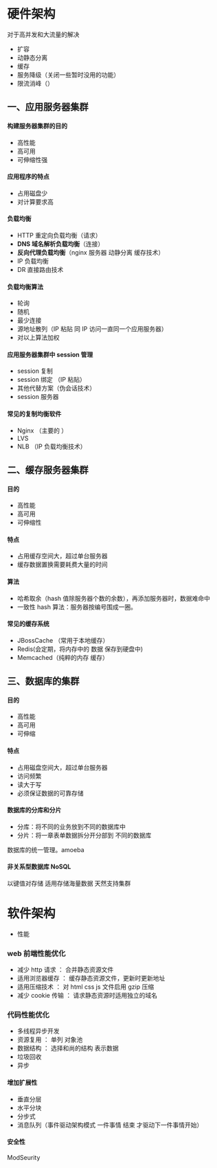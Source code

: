 # 硬件架构

对于高并发和大流量的解决

- 扩容
- 动静态分离
- 缓存
- 服务降级（关闭一些暂时没用的功能）
- 限流消峰（）

## 一、应用服务器集群

#### 构建服务器集群的目的

- 高性能
- 高可用
- 可伸缩性强

#### 应用程序的特点

- 占用磁盘少
- 对计算要求高

#### 负载均衡

- HTTP 重定向负载均衡（请求）
- **DNS 域名解析负载均衡**（连接）
- **反向代理负载均衡**（nginx 服务器 动静分离 缓存技术）
- IP 负载均衡
- DR 直接路由技术

#### 负载均衡算法

- 轮询
- 随机
- 最少连接
- 源地址散列（IP 粘贴 同 IP 访问一直同一个应用服务器）
- 对以上算法加权

#### 应用服务器集群中 session 管理

- session 复制
- session 绑定 （IP 粘贴）
- 其他代替方案（伪会话技术）
- session 服务器

#### 常见的复制均衡软件

- Nginx （主要的 ）
- LVS
- NLB （IP 负载均衡技术）

## 二、缓存服务器集群

#### 目的

- 高性能
- 高可用
- 可伸缩性

#### 特点

- 占用缓存空间大，超过单台服务器
- 缓存数据置换需要耗费大量的时间

#### 算法

- 哈希取余（hash 值除服务器个数的余数），再添加服务器时，数据难命中
- 一致性 hash 算法：服务器按编号围成一圈。

#### 常见的缓存系统

- JBossCache （常用于本地缓存）
- Redis(会定期，将内存中的 数据 保存到硬盘中)
- Memcached（纯粹的内存 缓存）

## 三、数据库的集群

#### 目的

- 高性能
- 高可用
- 可伸缩

#### 特点

- 占用磁盘空间大，超过单台服务器
- 访问频繁
- 读大于写
- 必须保证数据的可靠存储

#### 数据库的分库和分片

- 分库：将不同的业务放到不同的数据库中
- 分片：将一章表单数据拆分开分部到 不同的数据库

数据库的统一管理。amoeba

#### 非关系型数据库 NoSQL

以键值对存储 适用存储海量数据 天然支持集群

# 软件架构

- 性能

### web 前端性能优化

- 减少 http 请求 ： 合并静态资源文件
- 适用浏览器缓存 ： 缓存静态资源文件，更新时更新地址
- 适用压缩技术 ： 对 html css js 文件启用 gzip 压缩
- 减少 cookie 传输 ： 请求静态资源时适用独立的域名

### 代码性能优化

- 多线程异步开发
- 资源复用 ： 单列 对象池
- 数据结构 ： 选择和尚的结构 表示数据
- 垃圾回收
- 异步

#### 增加扩展性

- 垂直分层
- 水平分块
- 分步式
- 消息队列（事件驱动架构模式 一件事情 结束 才驱动下一件事情开始）

#### 安全性

ModSeurity
